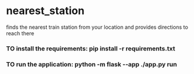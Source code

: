 # nearest_station
finds the nearest train station from your location and provides directions to reach there

### TO install the requirements: pip install -r requirements.txt


### TO run the application: python -m flask --app ./app.py run

